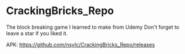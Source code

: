 # CrackingBricks_Repo

The block breaking game I learned to make from Udemy
Don't forget to leave a star if you liked it.
 
 APK: https://github.com/nsylc/CrackingBricks_Repo/releases
